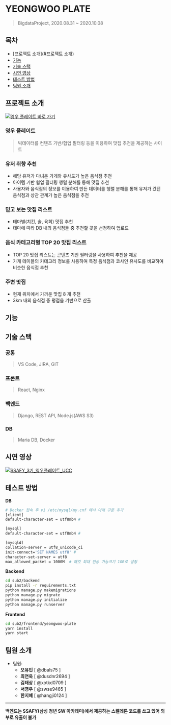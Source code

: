 # YEONGWOO PLATE
> BigdataProject, 2020.08.31 ~ 2020.10.08

## 목차
- [프로젝트 소개](#프로젝트 소개)
- [기능](#기능)
- [기술 스택](#기술-스택)
- [시연 영상](#시연-영상)
- [테스트 방법](#테스트-방법)
- [팀원 소개](#팀원-소개)

## 프로젝트 소개
[![영우 플레이트 바로 가기](https://postfiles.pstatic.net/MjAyMDEwMDhfMjYx/MDAxNjAyMTIwOTE5MjMy.ep1JIySLVWHXusXCD2nJDP6eBZ5Qc6DD67p2LZmaYMog.0iaEGvZDoGvQs1bH8osrq8CpId7Q68HU94f_z_WeK00g.PNG.dbals75/YWP_LOGO.png?type=w966)](http://j3a301.p.ssafy.io/)

### 영우 플레이트

> 빅데이터를 컨텐츠 기반/협업 필터링 등을 이용하여 맛집 추천을 제공하는 사이트


### 유저 취향 추천
- 해당 유저가 다녀온 가게와 유사도가 높은 음식점 추천
- 아이템 기반 협업 필터링 행렬 분해를 통해 맛집 추천
- 사용자와 음식점의 정보를 이용하여 만든 데이터를 행렬 분해를 통해 유저가 갔던 음식점과 상관 관계가 높은 음식점을 추천

### 믿고 보는 맛집 리스트
- 테마별(치킨, 술, 육회) 맛집 추천
- 테마에 따라 DB 내의 음식점들 중 추천할 곳을 선정하여 업로드

### 음식 카테고리별 TOP 20 맛집 리스트
- TOP 20 맛집 리스트는 콘텐츠 기반 필터링을 사용하여 추천을 제공
- 가게 테이블의 카테고리 정보룰 사용하여 특정 음식점과 코사인 유사도를 비교하여 비슷한 음식점 추천

### 주변 맛집
- 현재 위치에서 가까운 맛집 8 개 추천
- 3km 내의 음식점 중 평점을 기반으로 산출


## 기능

## 기술 스택

### 공통
> VS Code, JIRA, GIT

### 프론트
> React, Nginx

### 백엔드
> Django, REST API, Node.js(AWS S3)

### DB
> Maria DB, Docker

## 시연 영상

[![SSAFY_3기_영우플레이트_UCC](http://img.youtube.com/vi/ulmYGtK3Cl4/0.jpg)](https://youtu.be/ulmYGtK3Cl4)

## 테스트 방법

**DB**

```bash
# Docker 접속 후 vi /etc/mysql/my.cnf 에서 아래 구문 추가
[client]
default-character-set = utf8mb4 #

[mysql]
default-character-set = utf8mb4 #

[mysqld]
collation-server = utf8_unicode_ci
init-connect='SET NAMES utf8' #
character-set-server = utf8
max_allowed_packet = 1000M  # 패킷 최대 전송 가능크기 1GB로 설정 
```

**Backend**

```sh
cd sub2/backend
pip install -r requirements.txt
python manage.py makemigrations
python manage.py migrate
python manage.py initialize
python manage.py runserver
```

**Frontend**

```sh
cd sub2/frontend/yeongwoo-plate
yarn install
yarn start
```

## 팀원 소개
* 팀원:
  * **오유민** [ @dbals75 ]
  * **최연욱** [ @dusdnr2694 ]
  * **김태상** [ @xotkd0709 ]
  * **서영우** [ @swse9465 ]
  * **한지혜** [ @hangji0124 ]

-----------------------------
<b>백엔드는 SSAFY(삼성 청년 SW 아카데미)에서 제공하는 스켈레톤 코드를 쓰고 있어 외부로 유출이 불가</b>
